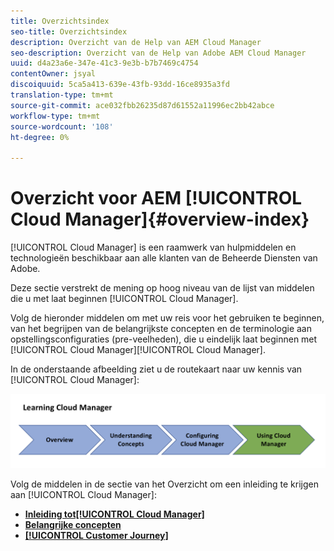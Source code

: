 ```yaml
---
title: Overzichtsindex
seo-title: Overzichtsindex
description: Overzicht van de Help van AEM Cloud Manager
seo-description: Overzicht van de Help van Adobe AEM Cloud Manager
uuid: d4a23a6e-347e-41c3-9e3b-b7b7469c4754
contentOwner: jsyal
discoiquuid: 5ca5a413-639e-43fb-93dd-16ce8935a3fd
translation-type: tm+mt
source-git-commit: ace032fbb26235d87d61552a11996ec2bb42abce
workflow-type: tm+mt
source-wordcount: '108'
ht-degree: 0%

---
```



# Overzicht voor AEM [!UICONTROL Cloud Manager]{#overview-index}

[!UICONTROL Cloud Manager] is een raamwerk van hulpmiddelen en technologieën beschikbaar aan alle klanten van de Beheerde Diensten van Adobe.

Deze sectie verstrekt de mening op hoog niveau van de lijst van middelen die u met laat beginnen [!UICONTROL Cloud Manager].

Volg de hieronder middelen om met uw reis voor het gebruiken te beginnen, van het begrijpen van de belangrijkste concepten en de terminologie aan opstellingsconfiguraties (pre-veelheden), die u eindelijk laat beginnen met [!UICONTROL Cloud Manager][!UICONTROL Cloud Manager].

In de onderstaande afbeelding ziet u de routekaart naar uw kennis van [!UICONTROL Cloud Manager]:

![](assets/screen_shot_2018-05-04at94510pm.png)

Volg de middelen in de sectie van het Overzicht om een inleiding te krijgen aan [!UICONTROL Cloud Manager]:

* **[Inleiding tot[!UICONTROL Cloud Manager]](introduction-to-cloud-manager.md)**
* **[Belangrijke concepten](key-concepts.md)**
* **[[!UICONTROL Customer Journey]](customer-journey.md)**

